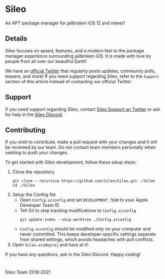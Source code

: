 # Sileo

An APT package manager for jailbroken iOS 12 and newer!

## Details

Sileo focuses on speed, features, and a modern feel to the package manager experience surrounding jailbroken iOS. It is made with love by people from all over our beautiful Earth!

We have an [official Twitter](https://twitter.com/getsileo) that regularly posts updates, community polls, teasers, and more! If you need support regarding Sileo, refer to the `Support` section of this article instead of contacting our official Twitter. 

## Support

If you need support regarding Sileo, contact [Sileo Support on Twitter](https://twitter.com/SileoSupport) or ask for help in the [Sileo Discord](https://discord.com/invite/Udn4kQg). 

## Contributing

If you wish to contribute, make a pull request with your changes and it will be reviewed by our team. Do not contact team members personally when seeking to push your changes. 

To get started with Sileo development, follow these setup steps: 

1. Clone the repository
    ```
    git clone --recursive https://github.com/Sileo/Sileo.git ./Sileo
    cd ./Sileo
    ```
2. Setup the Confiig file
    * Open `Config.xcconfig` and set `DEVELOPMENT_TEAM` to your Apple Developer Team ID
    * Tell Git to stop tracking modifications to `Config.xcconfig`
        ```
        git update-index --skip-worktree ./Config.xcconfig
        ```
    * `Config.xcconfig` should be modified only on your computer and never committed. This keeps developer-specific settings separate from shared settings, which avoids headaches with pull conflicts. 
3. Open `Sileo.xcodeproj` and have at it!

If you have any questions, ask in the Sileo Discord. Happy coding!

#

Sileo Team 2018-2021
